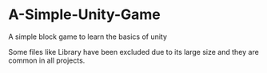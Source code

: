 # A-Simple-Unity-Game

A simple block game to learn the basics of unity

Some files like Library have been excluded due to its large size and they are common in all projects.
